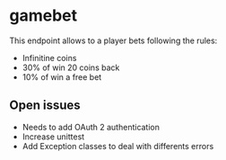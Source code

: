 # gamebet

This endpoint allows to a player bets following the rules:

* Infinitine coins
* 30% of win 20 coins back
* 10% of win a free bet


## Open issues

* Needs to add OAuth 2 authentication
* Increase unittest
* Add Exception classes to deal with differents errors
